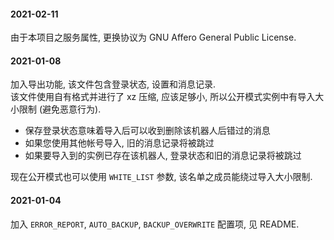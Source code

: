 #### 2021-02-11

由于本项目之服务属性, 更换协议为 GNU Affero General Public License.

#### 2021-01-08

加入导出功能, 该文件包含登录状态, 设置和消息记录.  
该文件使用自有格式并进行了 xz 压缩, 应该足够小, 所以公开模式实例中有导入大小限制 (避免恶意行为).

* 保存登录状态意味着导入后可以收到删除该机器人后错过的消息
* 如果您使用其他帐号导入, 旧的消息记录将被跳过
* 如果要导入到的实例已存在该机器人, 登录状态和旧的消息记录将被跳过

现在公开模式也可以使用 `WHITE_LIST` 参数, 该名单之成员能绕过导入大小限制.

#### 2021-01-04

加入 `ERROR_REPORT`, `AUTO_BACKUP`, `BACKUP_OVERWRITE` 配置项, 见 README.